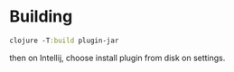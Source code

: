 # Building

```clojure
clojure -T:build plugin-jar
```

then on Intellij, choose install plugin from disk on settings.
